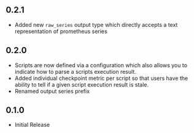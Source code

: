 
## 0.2.1
* Added new `raw_series` output type which directly accepts a text representation of prometheus series

## 0.2.0
* Scripts are now defined via a configuration which also allows you to indicate how to parse a scripts execution result. 
* Added individual checkpoint metric per script so that users have the ability to tell if a given script execution result is stale.
* Renamed output series prefix

## 0.1.0
* Initial Release